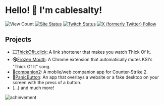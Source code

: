 # Hello! 👋 I'm cablesalty!
![View Count](https://komarev.com/ghpvc/?username=cablesalty&)
[![Site Status](https://img.shields.io/website?url=https%3A%2F%2Fcablesalty.com&up_message=Online&down_message=Offline&label=Website)](https://cablesalty.com)
[![Twitch Status](https://img.shields.io/twitch/status/cablesalty)](https://twitch.tv/cablesalty)
[![X (formerly Twitter) Follow](https://img.shields.io/twitter/follow/cablesalty)](https://x.com/cablesalty)

## Projects
- 🎞️[ThickOfIt.click](https://thickofit.click): A link shortener that makes you watch Thick Of It.
- 🔇[Frozen Mouth](https://github.com/cablesalty/frozenmouth): A Chrome extension that automatically mutes KSI's "Thick Of It" song.
- 📱[companion2](https://github.com/cablesalty/companion2): A mobile/web companion app for Counter-Strike 2.
- 🫥[PanicButton](https://github.com/cablesalty/PanicButton): An app that overlays a website or a fake desktop on your screen with the press of a button.
- (...) and much more!

![achievement](https://user-images.githubusercontent.com/79142358/201485976-659bcdc0-75ed-4609-8dc4-7ca4ffd2ff7a.png)
